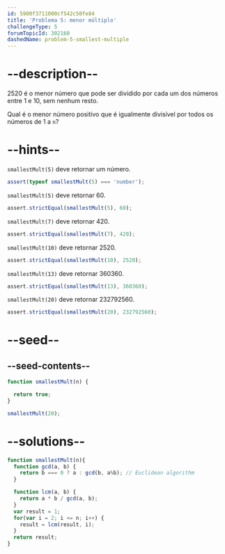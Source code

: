 ```yaml
---
id: 5900f3711000cf542c50fe84
title: 'Problema 5: menor múltiplo'
challengeType: 5
forumTopicId: 302160
dashedName: problem-5-smallest-multiple
---
```


# --description--

2520 é o menor número que pode ser dividido por cada um dos números entre 1 e 10, sem nenhum resto.

Qual é o menor número positivo que é igualmente divisível por todos os números de 1 a `n`?

# --hints--

`smallestMult(5)` deve retornar um número.

```js
assert(typeof smallestMult(5) === 'number');
```

`smallestMult(5)` deve retornar 60.

```js
assert.strictEqual(smallestMult(5), 60);
```

`smallestMult(7)` deve retornar 420.

```js
assert.strictEqual(smallestMult(7), 420);
```

`smallestMult(10)` deve retornar 2520.

```js
assert.strictEqual(smallestMult(10), 2520);
```

`smallestMult(13)` deve retornar 360360.

```js
assert.strictEqual(smallestMult(13), 360360);
```

`smallestMult(20)` deve retornar 232792560.

```js
assert.strictEqual(smallestMult(20), 232792560);
```

# --seed--

## --seed-contents--

```js
function smallestMult(n) {

  return true;
}

smallestMult(20);
```

# --solutions--

```js
function smallestMult(n){
  function gcd(a, b) {
    return b === 0 ? a : gcd(b, a%b); // Euclidean algorithm
  }

  function lcm(a, b) {
    return a * b / gcd(a, b);
  }
  var result = 1;
  for(var i = 2; i <= n; i++) {
    result = lcm(result, i);
  }
  return result;
}
```
